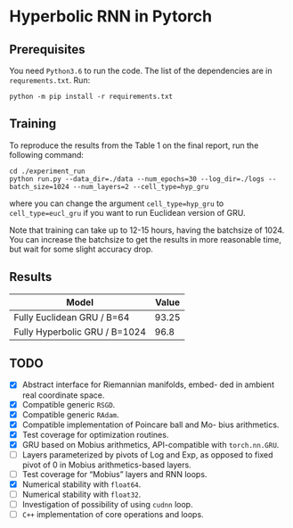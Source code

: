 Hyperbolic RNN in Pytorch
=========================

## Prerequisites
You need `Python3.6` to run the code. The list of the dependencies are in `requrements.txt`. Run:
```
python -m pip install -r requirements.txt
```

## Training

To reproduce the results from the Table 1 on the final report, run the following command:

```
cd ./experiment_run
python run.py --data_dir=./data --num_epochs=30 --log_dir=./logs --batch_size=1024 --num_layers=2 --cell_type=hyp_gru
```

where you can change the argument `cell_type=hyp_gru` to `cell_type=eucl_gru` if you want to run Euclidean version of GRU.

Note that training can take up to 12-15 hours, having the batchsize of 1024. You can increase the batchsize to get the results in more reasonable time, but wait for some slight accuracy drop.

## Results

|      Model      |            Value            |
| ---------------- | --------------------------- |
| Fully Euclidean GRU / B=64      | 93.25                 |
| Fully Hyperbolic GRU / B=1024  | 96.8                         |

## TODO

- [x] Abstract interface for Riemannian manifolds, embed-
ded in ambient real coordinate space.
- [x] Compatible generic `RSGD`.
- [x] Compatible generic `RAdam`.
- [x] Compatible implementation of Poincare ball and Mo-
bius arithmetics.
- [x] Test coverage for optimization routines.
- [x] GRU based on Mobius arithmetics, API-compatible
with `torch.nn.GRU`.
- [ ] Layers parameterized by pivots of Log and Exp, as
opposed to fixed pivot of 0 in Mobius arithmetics-based
layers.
- [ ] Test coverage for “Mobius” layers and RNN loops.
- [x] Numerical stability with `float64`.
- [ ] Numerical stability with `float32`.
- [ ] Investigation of possibility of using `cudnn` loop.
- [ ] `C++` implementation of core operations and loops.
